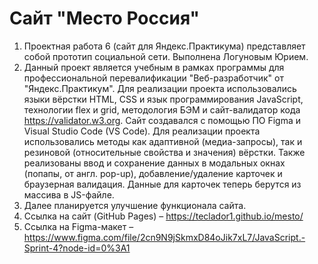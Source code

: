 # Сайт "Место Россия"

1. Проектная работа 6 (сайт для Яндекс.Практикума) представляет собой прототип социальной сети. Выполнена Логуновым Юрием.
2. Данный проект является учебным в рамках программы для профессиональной перевалификации "Веб-разработчик" от "Яндекс.Практикум". Для реализации проекта использовались языки вёрстки HTML, CSS и язык программирования JavaScript, технологии flex и grid, методология БЭМ и сайт-валидатор кода https://validator.w3.org. Сайт создавался с помощью ПО Figma и Visual Studio Code (VS Code). Для реализации проекта использовались методы как адаптивной (медиа-запросы), так и резиновой (относительные свойства и значения) вёрстки. Также реализованы ввод и сохранение данных в модальных окнах (попапы, от англ. pop-up), добавление/удаление карточек и браузерная валидация. Данные для карточек теперь берутся из массива в JS-файле.
3. Далее планируется улучшение функционала сайта.
4. Ссылка на сайт (GitHub Pages) – https://teclador1.github.io/mesto/
5. Ссылка на Figma-макет – https://www.figma.com/file/2cn9N9jSkmxD84oJik7xL7/JavaScript.-Sprint-4?node-id=0%3A1
